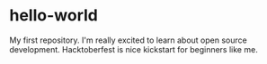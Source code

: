 # hello-world
My first repository.
I'm really excited to learn about open source development.
Hacktoberfest is nice kickstart for beginners like me.
